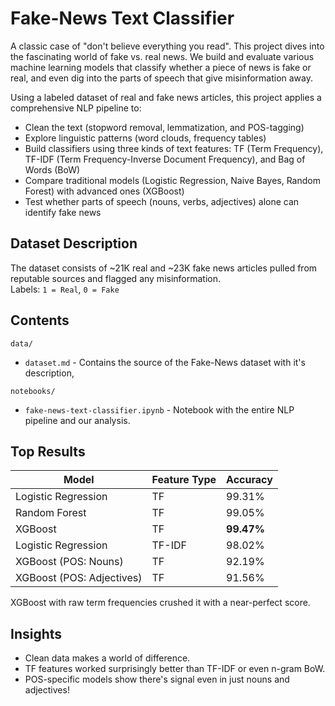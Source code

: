 # Fake-News Text Classifier

A classic case of "don't believe everything you read". This project dives into the fascinating world of fake vs. real news. We build and evaluate various machine learning models that classify whether a piece of news is fake or real, and even dig into the parts of speech that give misinformation away.

Using a labeled dataset of real and fake news articles, this project applies a comprehensive NLP pipeline to:
- Clean the text (stopword removal, lemmatization, and POS-tagging)
- Explore linguistic patterns (word clouds, frequency tables)
- Build classifiers using three kinds of text features: TF (Term Frequency), TF-IDF (Term Frequency-Inverse Document Frequency), and Bag of Words (BoW)
- Compare traditional models (Logistic Regression, Naive Bayes, Random Forest) with advanced ones (XGBoost)
- Test whether parts of speech (nouns, verbs, adjectives) alone can identify fake news

## Dataset Description   

The dataset consists of ~21K real and ~23K fake news articles pulled from reputable sources and flagged any misinformation.  
Labels: `1 = Real`, `0 = Fake`

## Contents 

`data/`   
- `dataset.md` - Contains the source of the Fake-News dataset with it's description,

`notebooks/`  
- `fake-news-text-classifier.ipynb` - Notebook with the entire NLP pipeline and our analysis.           

## Top Results  

| Model                      | Feature Type | Accuracy |
|----------------------------|--------------|----------|
| Logistic Regression        | TF           | 99.31%   |
| Random Forest              | TF           | 99.05%   |
| XGBoost                    | TF           | **99.47%** |
| Logistic Regression        | TF-IDF       | 98.02%   |
| XGBoost (POS: Nouns)       | TF           | 92.19%   |
| XGBoost (POS: Adjectives)  | TF           | 91.56%   |

XGBoost with raw term frequencies crushed it with a near-perfect score.

## Insights  

- Clean data makes a world of difference.
- TF features worked surprisingly better than TF-IDF or even n-gram BoW.
- POS-specific models show there's signal even in just nouns and adjectives!  
